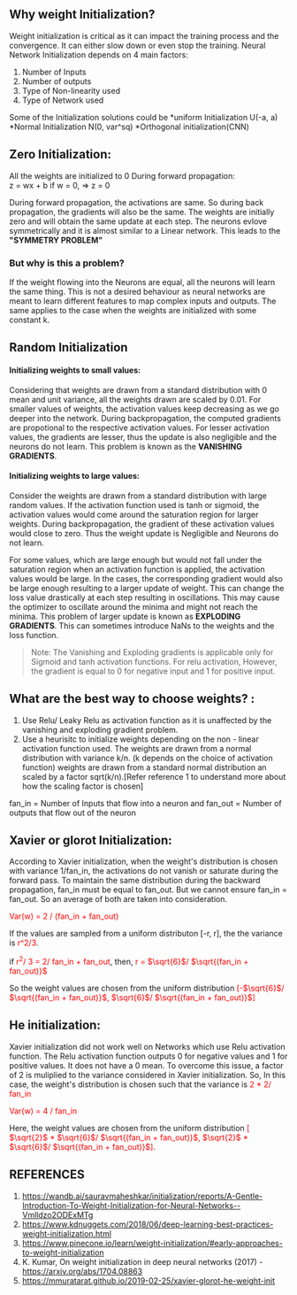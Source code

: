 ## Why weight Initialization?
Weight initialization is critical as it can impact the training process and the convergence. It can either slow down or even stop the training.
Neural Network Initialization depends on 4 main factors:
1. Number of Inputs
2. Number of outputs 
3. Type of Non-linearity used 
4. Type of Network used 

Some of the Initialization solutions could be  *uniform Initialization U(-a, a) *Normal Initialization N(0, var^sq) *Orthogonal initialization(CNN)

## Zero Initialization:
All the weights are initialized to 0
During forward propagation:  
    z = wx + b 
    if w = 0, => z = 0

During forward propagation, the activations are same. So during back propagation, the gradients will also be the same.  The weights are initially zero and will obtain the same update at each step. The neurons evlove symmetrically and it is almost similar to a Linear network. This leads to the **"SYMMETRY PROBLEM"**

### But why is this a problem? 
If the weight flowing into the Neurons are equal, all the neurons will learn the same thing. This is not a desired behaviour as neural networks are meant to learn different features to map complex inputs and outputs.
The same applies to the case when the weights are initialized with some constant k.

## Random Initialization

#### Initializing weights to small values: 

Considering that weights are drawn from a standard distribution with 0 mean and unit variance, all the weights drawn are scaled by 0.01. For smaller values of weights, the activation values keep decreasing as we go deeper into the network. During backpropagation, the computed gradients are propotional to the respective activation values. For lesser activation values, the gradients are lesser, thus the update is also negligible and the neurons do not learn. This problem is known as the **VANISHING GRADIENTS**. 
 

#### Initializing weights to large values:

Consider the weights are drawn from a standard distribution with large random values. If the activation function used is tanh or sigmoid, the activation values would come around the saturation region for larger weights. During backpropagation, the gradient of these activation values would close to zero. Thus the weight update is Negligible and Neurons do not learn. 

For some values, which are large enough but would not fall under the saturation region when an activation function is applied, the activation values would be large. In the cases, the corresponding gradient would also be large enough resulting to a larger update of weight. This can change the loss value drastically at each step resulting in oscillations. This may cause the optimizer to oscillate around the minima and might not reach the minima. This problem of larger update is known as **EXPLODING GRADIENTS**. This can sometimes introduce NaNs to the weights and the loss function. 


<span style="color:red"><blockquote> Note: The Vanishing and Exploding gradients is applicable only for Sigmoid and tanh activation functions. For relu activation, However, the gradient is equal to 0 for negative input and 1 for positive input. </blockquote></span>

## What are the best way to choose weights? :
1. Use Relu/ Leaky Relu as activation function as it is unaffected by the vanishing and exploding gradient problem.
2. Use a heurisitc to initialize weights depending on the non - linear activation function used. The weights are drawn from a normal distribution with variance k/n. (k depends on the choice of activation function)
weights are drawn from a standard normal distribution an scaled by a factor sqrt(k/n).[Refer reference 1 to understand more about how the scaling factor is chosen]

fan_in = Number of Inputs that flow into a neuron and fan_out = Number of outputs that flow out of the neuron

## Xavier or glorot Initialization:

According to Xavier initialization, when the weight's distribution is chosen with variance 1/fan_in, the activations do not vanish or saturate during the forward pass. To maintain the same distribution during the backward propagation, fan_in must be equal to fan_out. But we cannot ensure fan_in = fan_out. So an average of both are taken into consideration.

<span style="color:red">Var(w) = 2 / (fan_in + fan_out)</span>

If the values are sampled from a uniform distributon [-r, r], the the variance is <span style="color:red">r^2/3</span>.


if <span style="color:red">r<sup>2</sup>/ 3 = 2/ fan_in + fan_out</span>, 
then, <span style="color:red">r = $\sqrt{6}$/ $\sqrt{(fan_in + fan_out)}$</span>   

So the weight values are chosen from the uniform distribution <span style="color:red">[-$\sqrt{6}$/ $\sqrt{(fan_in + fan_out)}$, $\sqrt{6}$/ $\sqrt{(fan_in + fan_out)}$]</span>


## He initialization:

Xavier initialization did not work well on Networks which use Relu  activation function. The Relu activation function outputs 0 for negative values and 1 for positive values. It does not have a 0 mean. 
To overcome this issue, a factor of 2 is muliplied to the variance considered in Xavier initialization. So, In this case, the weight's distribution is chosen such that the variance is <span style="color:red">2 * 2/ fan_in
</span>

<span style="color:red">Var(w) = 4 / fan_in</span>

Here, the weight values are chosen from the uniform distribution <span style="color:red">[ $\sqrt{2}$ * $\sqrt{6}$/ $\sqrt{(fan_in + fan_out)}$, $\sqrt{2}$ * $\sqrt{6}$/ $\sqrt{(fan_in + fan_out)}$]</span>.





## REFERENCES
1. https://wandb.ai/sauravmaheshkar/initialization/reports/A-Gentle-Introduction-To-Weight-Initialization-for-Neural-Networks--Vmlldzo2ODExMTg
2. https://www.kdnuggets.com/2018/06/deep-learning-best-practices-weight-initialization.html
3. https://www.pinecone.io/learn/weight-initialization/#early-approaches-to-weight-initialization
4. K. Kumar, On weight initialization in deep neural networks (2017) - https://arxiv.org/abs/1704.08863
5. https://mmuratarat.github.io/2019-02-25/xavier-glorot-he-weight-init